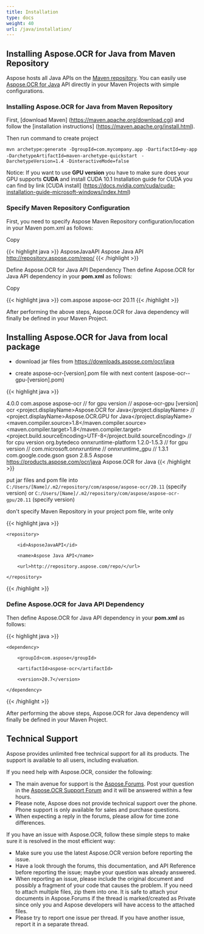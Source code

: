 ```yaml
---
title: Installation
type: docs
weight: 40
url: /java/installation/
---
```


## **Installing Aspose.OCR for Java from Maven Repository**

Aspose hosts all Java APIs on the [Maven repository](https://repository.aspose.com/webapp/#/artifacts/browse/tree/General/repo/com/aspose). You can easily use [Aspose.OCR for Java](https://repository.aspose.com/webapp/#/artifacts/browse/tree/General/repo/com/aspose/aspose-ocr) API directly in your Maven Projects with simple configurations.

### **Installing Aspose.OCR for Java from Maven Repository**
 
First, [download Maven] (https://maven.apache.org/download.cgi) and follow the [installation instructions] (https://maven.apache.org/install.html).

Then run command to create project

`mvn archetype:generate -DgroupId=com.mycompany.app -DartifactId=my-app -DarchetypeArtifactId=maven-archetype-quickstart `
`-DarchetypeVersion=1.4 -DinteractiveMode=false`

Notice: If you want to use **GPU version** you have to make sure does your GPU supports **CUDA** and install CUDA 10.1
Installation guide for CUDA you can find by link [CUDA install] (https://docs.nvidia.com/cuda/cuda-installation-guide-microsoft-windows/index.html)

### **Specify Maven Repository Configuration**

First, you need to specify Aspose Maven Repository configuration/location in your Maven pom.xml as follows:

Copy 

{{< highlight java >}}
<repositories>
    <repository>
        <id>AsposeJavaAPI</id>
        <name>Aspose Java API</name>
        <url>http://repository.aspose.com/repo/</url>
    </repository>
</repositories>
{{< /highlight >}}

Define Aspose.OCR for Java API Dependency
Then define Aspose.OCR for Java API dependency in your **pom.xml** as follows:

Copy 

{{< highlight java >}}
<dependencies>
    <dependency>
        <groupId>com.aspose</groupId>
        <artifactId>aspose-ocr</artifactId>
        <version>20.11</version>
    </dependency>
</dependencies>
{{< /highlight >}}

After performing the above steps, Aspose.OCR for Java dependency will finally be defined in your Maven Project.


## **Installing Aspose.OCR for Java from local package**

 - download jar files from https://downloads.aspose.com/ocr/java

 - create aspose-ocr-[version].pom file with next content (aspose-ocr--gpu-[version].pom)

{{< highlight java >}}
<?xml version="1.0" encoding="UTF-8"?>
<project xsi:schemaLocation="http://maven.apache.org/POM/4.0.0 https://maven.apache.org/xsd/maven-4.0.0.xsd" xmlns="http://maven.apache.org/POM/4.0.0"
    xmlns:xsi="http://www.w3.org/2001/XMLSchema-instance">
 <modelVersion>4.0.0</modelVersion>
 <groupId>com.aspose</groupId>
 <artifactId>aspose-ocr</artifactId>
        // for gpu version
        // <artifactId>aspose-ocr-gpu</artifactId>
 <version>[version]</version>
 <name>ocr</name>
 <properties>
  <project.displayName>Aspose.OCR for Java</project.displayName>
                // <project.displayName>Aspose.OCR.GPU for Java</project.displayName>
  <maven.compiler.source>1.8</maven.compiler.source>
  <maven.compiler.target>1.8</maven.compiler.target>
  <project.build.sourceEncoding>UTF-8</project.build.sourceEncoding>
 </properties>
 <dependencies>
  <dependency>
                  // for cpu version
    <groupId>org.bytedeco</groupId>
    <artifactId>onnxruntime-platform</artifactId>
    <version>1.2.0-1.5.3</version> 
                  // for gpu version
                  // <groupId>com.microsoft.onnxruntime</groupId>
    // <artifactId>onnxruntime_gpu</artifactId>
    // <version>1.3.1</version>
                </dependency>
  <dependency>
   <groupId>com.google.code.gson</groupId>
   <artifactId>gson</artifactId>
   <version>2.8.5</version>
  </dependency>
 </dependencies>
 <organization>
  <name>Aspose</name>
  <url>https://products.aspose.com/ocr/java</url>
 </organization>
 <description>Aspose.OCR for Java
</description>
</project>
{{< /highlight >}}

put jar files and pom file into `C:/Users/[Name]/.m2/repository/com/aspose/aspose-ocr/20.11` (specify version)
or `C:/Users/[Name]/.m2/repository/com/aspose/aspose-ocr-gpu/20.11` (specify version)

don't specify Maven Repository in your project pom file, write only <dependencies>








{{< highlight java >}}

 <repositories>

    <repository>

        <id>AsposeJavaAPI</id>

        <name>Aspose Java API</name>

        <url>http://repository.aspose.com/repo/</url>

    </repository>

</repositories>

{{< /highlight >}}

### **Define Aspose.OCR for Java API Dependency**

Then define Aspose.OCR for Java API dependency in your **pom.xml** as follows:

{{< highlight java >}}

 <dependencies>

    <dependency>

        <groupId>com.aspose</groupId>

        <artifactId>aspose-ocr</artifactId>

        <version>20.7</version>

    </dependency>

</dependencies>

{{< /highlight >}}

After performing the above steps, Aspose.OCR for Java dependency will finally be defined in your Maven Project.

## **Technical Support**

Aspose provides unlimited free technical support for all its products. The support is available to all users, including evaluation.

If you need help with Aspose.OCR, consider the following:

- The main avenue for support is the [Aspose.Forums](https://forum.aspose.com/). Post your question in the [Aspose.OCR Support Forum](https://forum.aspose.com/c/ocr) and it will be answered within a few hours.
- Please note, Aspose does not provide technical support over the phone. Phone support is only available for sales and purchase questions.
- When expecting a reply in the forums, please allow for time zone differences.

If you have an issue with Aspose.OCR, follow these simple steps to make sure it is resolved in the most efficient way:

- Make sure you use the latest Aspose.OCR version before reporting the issue.
- Have a look through the forums, this documentation, and API Reference before reporting the issue; maybe your question was already answered.
- When reporting an issue, please include the original document and possibly a fragment of your code that causes the problem. If you need to attach multiple files, zip them into one. It is safe to attach your documents in Aspose.Forums if the thread is marked/created as Private since only you and Aspose developers will have access to the attached files.
- Please try to report one issue per thread. If you have another issue, report it in a separate thread.
